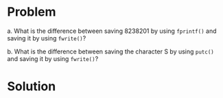 # Problem
a. What is the difference between saving 8238201 by using `fprintf()` and saving it by using `fwrite()`?

b. What is the difference between saving the character S by using `putc()` and saving it by using `fwrite()`?

# Solution
